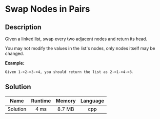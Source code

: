 
# Swap Nodes in Pairs

## Description

Given a linked list, swap every two adjacent nodes and return its head.

You may not modify the values in the list's nodes, only nodes itself may be changed.

**Example:**
```
Given 1->2->3->4, you should return the list as 2->1->4->3.
```

## Solution 
| Name          | Runtime           | Memory  |  Language |
| :-----------: |:-------------:    | :-----: | :-------: |
| Solution      | 4 ms              | 8.7 MB  |    cpp    |


